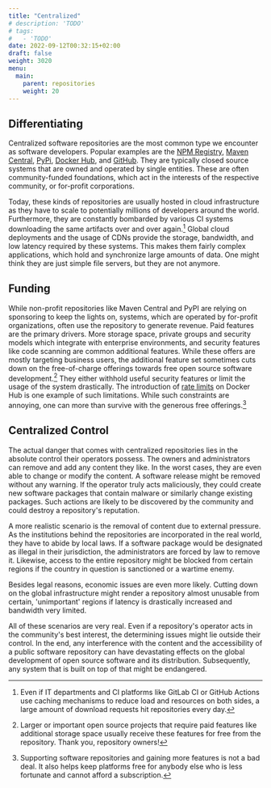 ```yaml
---
title: "Centralized"
# description: 'TODO'
# tags:
#   - 'TODO'
date: 2022-09-12T00:32:15+02:00
draft: false
weight: 3020
menu:
  main:
    parent: repositories
    weight: 20
---
```


## Differentiating

Centralized software repositories are the most common type we encounter as
software developers. Popular examples are the
[NPM Registry](https://www.npmjs.com/ "NPM Registry"),
[Maven Central](https://search.maven.org/ "Maven Central"),
[PyPi](https://pypi.org/ "Python Package Index"),
[Docker Hub](https://hub.docker.com/ "Docker Hub"), and
[GitHub](https://github.com/ "GitHub"). They are typically closed source systems
that are owned and operated by single entities. These are often community-funded
foundations, which act in the interests of the respective community, or
for-profit corporations.

Today, these kinds of repositories are usually hosted in cloud infrastructure as
they have to scale to potentially millions of developers around the world.
Furthermore, they are constantly bombarded by various CI systems downloading the
same artifacts over and over again.[^again] Global cloud deployments and the
usage of CDNs provide the storage, bandwidth, and low latency required by these
systems. This makes them fairly complex applications, which hold and synchronize
large amounts of data. One might think they are just simple file servers, but
they are not anymore.

[^again]:
    Even if IT departments and CI platforms like GitLab CI or GitHub Actions use
    caching mechanisms to reduce load and resources on both sides, a large
    amount of download requests hit repositories every day.

## Funding

While non-profit repositories like Maven Central and PyPI are relying on
sponsoring to keep the lights on, systems, which are operated by for-profit
organizations, often use the repository to generate revenue. Paid features are
the primary drivers. More storage space, private groups and security models
which integrate with enterprise environments, and security features like code
scanning are common additional features. While these offers are mostly targeting
business users, the additional feature set sometimes cuts down on the
free-of-charge offerings towards free open source software development.[^foss]
They either withhold useful security features or limit the usage of the system
drastically. The introduction of
[rate limits](https://www.docker.com/blog/what-you-need-to-know-about-upcoming-docker-hub-rate-limiting/ "Rate Limit Introduction")
on Docker Hub is one example of such limitations. While such constraints are
annoying, one can more than survive with the generous free offerings.[^support]

[^foss]:
    Larger or important open source projects that require paid features like
    additional storage space usually receive these features for free from the
    repository. Thank you, repository owners!

[^support]:
    Supporting software repositories and gaining more features is not a bad
    deal. It also helps keep platforms free for anybody else who is less
    fortunate and cannot afford a subscription.

<!-- npm, maven, pypi -->
<!-- central repository system that can be seen as a closed system -->
<!-- owned and run by a single entity, often community funded foundation or for-profit corporation -->
<!-- often scaling using cdns and other cloud systems -->
<!-- examples: -->
<!-- maven, pypi -> community foundation + sponsoring -->
<!-- docker, npm -> for profit -->

<!-- especially systems run by companies add additional, paid features to the repository -->
<!-- mostly around company needs, working in teams, space, 'privacy' etc. -->

## Centralized Control

The actual danger that comes with centralized repositories lies in the absolute
control their operators possess. The owners and administrators can remove and
add any content they like. In the worst cases, they are even able to change or
modify the content. A software release might be removed without any warning. If
the operator truly acts maliciously, they could create new software packages
that contain malware or similarly change existing packages. Such actions are
likely to be discovered by the community and could destroy a repository's
reputation.

A more realistic scenario is the removal of content due to external pressure. As
the institutions behind the repositories are incorporated in the real world,
they have to abide by local laws. If a software package would be designated as
illegal in their jurisdiction, the administrators are forced by law to remove
it. Likewise, access to the entire repository might be blocked from certain
regions if the country in question is sanctioned or a wartime enemy.

Besides legal reasons, economic issues are even more likely. Cutting down on the
global infrastructure might render a repository almost unusable from certain,
'unimportant' regions if latency is drastically increased and bandwidth very
limited.

All of these scenarios are very real. Even if a repository's operator acts in
the community's best interest, the determining issues might lie outside their
control. In the end, any interference with the content and the accessibility of
a public software repository can have devastating effects on the global
development of open source software and its distribution. Subsequently, any
system that is built on top of that might be endangered.

<!-- administrators and owners have total control over the system -->
<!-- ability to add, remove, change content -->
<!-- could block access for specific users or by country, etc -->
<!-- could also shutdown system completely at any time -->